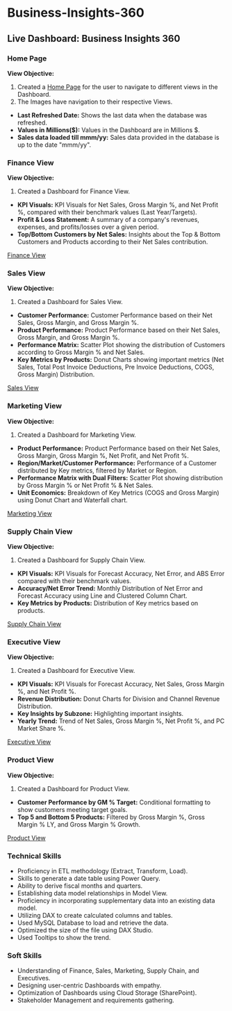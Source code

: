 # Business-Insights-360

## Live Dashboard: Business Insights 360

### Home Page
**View Objective:**

1. Created a [Home Page](C:\Users\manju\Downloads\Home-page.pdf) for the user to navigate to different views in the Dashboard.
2. The Images have navigation to their respective Views.

- **Last Refreshed Date:** Shows the last data when the database was refreshed.
- **Values in Millions($):** Values in the Dashboard are in Millions $.
- **Sales data loaded till mmm/yy:** Sales data provided in the database is up to the date "mmm/yy".

### Finance View
**View Objective:**

1. Created a Dashboard for Finance View.

- **KPI Visuals:** KPI Visuals for Net Sales, Gross Margin %, and Net Profit %, compared with their benchmark values (Last Year/Targets).
- **Profit & Loss Statement:** A summary of a company's revenues, expenses, and profits/losses over a given period.
- **Top/Bottom Customers by Net Sales:** Insights about the Top & Bottom Customers and Products according to their Net Sales contribution.

[Finance View](./pdfs/Finance_View.pdf)

### Sales View
**View Objective:**

1. Created a Dashboard for Sales View.

- **Customer Performance:** Customer Performance based on their Net Sales, Gross Margin, and Gross Margin %.
- **Product Performance:** Product Performance based on their Net Sales, Gross Margin, and Gross Margin %.
- **Performance Matrix:** Scatter Plot showing the distribution of Customers according to Gross Margin % and Net Sales.
- **Key Metrics by Products:** Donut Charts showing important metrics (Net Sales, Total Post Invoice Deductions, Pre Invoice Deductions, COGS, Gross Margin) Distribution.

[Sales View](./pdfs/Sales_View.pdf)

### Marketing View
**View Objective:**

1. Created a Dashboard for Marketing View.

- **Product Performance:** Product Performance based on their Net Sales, Gross Margin, Gross Margin %, Net Profit, and Net Profit %.
- **Region/Market/Customer Performance:** Performance of a Customer distributed by Key metrics, filtered by Market or Region.
- **Performance Matrix with Dual Filters:** Scatter Plot showing distribution by Gross Margin % or Net Profit % & Net Sales.
- **Unit Economics:** Breakdown of Key Metrics (COGS and Gross Margin) using Donut Chart and Waterfall chart.

[Marketing View](./pdfs/Marketing_View.pdf)

### Supply Chain View
**View Objective:**

1. Created a Dashboard for Supply Chain View.

- **KPI Visuals:** KPI Visuals for Forecast Accuracy, Net Error, and ABS Error compared with their benchmark values.
- **Accuracy/Net Error Trend:** Monthly Distribution of Net Error and Forecast Accuracy using Line and Clustered Column Chart.
- **Key Metrics by Products:** Distribution of Key metrics based on products.

[Supply Chain View](./pdfs/Supply_Chain_View.pdf)

### Executive View
**View Objective:**

1. Created a Dashboard for Executive View.

- **KPI Visuals:** KPI Visuals for Forecast Accuracy, Net Sales, Gross Margin %, and Net Profit %.
- **Revenue Distribution:** Donut Charts for Division and Channel Revenue Distribution.
- **Key Insights by Subzone:** Highlighting important insights.
- **Yearly Trend:** Trend of Net Sales, Gross Margin %, Net Profit %, and PC Market Share %.

[Executive View](./pdfs/Executive_View.pdf)

### Product View
**View Objective:**

1. Created a Dashboard for Product View.

- **Customer Performance by GM % Target:** Conditional formatting to show customers meeting target goals.
- **Top 5 and Bottom 5 Products:** Filtered by Gross Margin %, Gross Margin % LY, and Gross Margin % Growth.

[Product View](./pdfs/Product_View.pdf)

### Technical Skills
- Proficiency in ETL methodology (Extract, Transform, Load).
- Skills to generate a date table using Power Query.
- Ability to derive fiscal months and quarters.
- Establishing data model relationships in Model View.
- Proficiency in incorporating supplementary data into an existing data model.
- Utilizing DAX to create calculated columns and tables.
- Used MySQL Database to load and retrieve the data.
- Optimized the size of the file using DAX Studio.
- Used Tooltips to show the trend.

### Soft Skills
- Understanding of Finance, Sales, Marketing, Supply Chain, and Executives.
- Designing user-centric Dashboards with empathy.
- Optimization of Dashboards using Cloud Storage (SharePoint).
- Stakeholder Management and requirements gathering.
